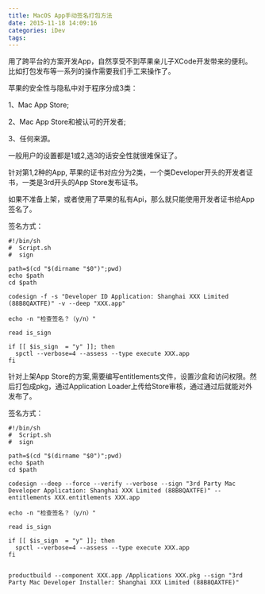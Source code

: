 ```yaml
---
title: MacOS App手动签名打包方法
date: 2015-11-18 14:09:16
categories: iDev
tags:
---
```

用了跨平台的方案开发App，自然享受不到苹果亲儿子XCode开发带来的便利。
比如打包发布等一系列的操作需要我们手工来操作了。

苹果的安全性与隐私中对于程序分成3类：

1、Mac App Store;

2、Mac App Store和被认可的开发者;

3、任何来源。

一般用户的设置都是1或2,选3的话安全性就很难保证了。

针对第1,2种的App, 苹果的证书对应分为2类，一个类Developer开头的开发者证书，一类是3rd开头的App Store发布证书。

如果不准备上架，或者使用了苹果的私有Api，那么就只能使用开发者证书给App签名了。
<!--more-->
签名方式：
```
#!/bin/sh
#  Script.sh
#  sign

path=$(cd "$(dirname "$0")";pwd)
echo $path
cd $path

codesign -f -s "Developer ID Application: Shanghai XXX Limited (88B8QAXTFE)" -v --deep "XXX.app"

echo -n "检查签名？（y/n）"

read is_sign

if [[ $is_sign  = "y" ]]; then
  spctl --verbose=4 --assess --type execute XXX.app
fi

```

针对上架App Store的方案,需要编写entitlements文件，设置沙盒和访问权限。然后打包成pkg，通过Application Loader上传给Store审核，通过通过后就能对外发布了。

签名方式：
```
#!/bin/sh
#  Script.sh
#  sign

path=$(cd "$(dirname "$0")";pwd)
echo $path
cd $path

codesign --deep --force --verify --verbose --sign "3rd Party Mac Developer Application: Shanghai XXX Limited (88B8QAXTFE)" --entitlements XXX.entitlements XXX.app

echo -n "检查签名？（y/n）"

read is_sign

if [[ $is_sign  = "y" ]]; then
  spctl --verbose=4 --assess --type execute XXX.app
fi


productbuild --component XXX.app /Applications XXX.pkg --sign "3rd Party Mac Developer Installer: Shanghai XXX Limited (88B8QAXTFE)"

```

